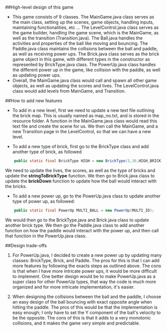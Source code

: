 ##High-level design of this game
* This game consists of 9 classes. The MainGame.java class serves as the
main class, setting up the scenes, game objects, handling inputs, 
maintaining functionalities, etc ... The LevelControl.java class serves
as the game builder, handling the game scene, which is the MainGame, as
well as the transition (Transition.java). The Ball.java handles the 
activities and properties of the ball like moving and bouncing. The 
Paddle.java class maintains the collisions between the ball and paddle,
as well as receiving power ups. The Brick.java class serves as the brick
game object in this game, with different types in the constructor as
represented by BrickType.java class. The PowerUp.java class handles the 
different power up in the game, like collision with the paddle, as well
as updating power ups. 
* Overall, the MainGame.java class would call and spawn all other game
objects, as well as updating the scores and lives. The LevelControl.java
class would add levels from MainGame, and Transition.

##How to add new features
* To add in a new level, first we need to update a new text file outlining
the brick map. This is usually named as map_no.txt, and is stored in the
resource folder. A function in the MainGame.java class would read this 
text file and create the scene for us. We then call the MainGame, and 
a new Transition page in the LevelControl, so that we can have a new
level. 

* To add a new type of brick, first go to the BrickType class and add
another type of brick, as followed

```java
    public static final BrickType HIGH = new BrickType(3,30,HIGH_BRICK);
```
We need to update the lives, the scores, as well as the type of bricks
and update the **stringToBrickType** function. We then go to Brick.java
class to update the **brickDown** function to update how the ball would 
interact with the bricks. 

* To add a new power up, go to the PowerUp.java class to update another
type of power up, as followed:

```java
    public static final PowerUp MULTI_BALL = new PowerUp(MULTI_ID);
```
We would then go to the BrickType.java and Brick.java class to 
update another brick type. We then go the Paddle.java class to add 
another function on how the paddle would interact with the power up,
and then call that function in the PowerUp.java class.

##Design trade-offs
1. For PowerUp.java, I decided to create a new power up by updating 
many classes: BrickType, Brick, and Paddle. The pros for this is that
I can add more features by following the exacts steps as outlined above.
The cons is that when I have more intricate power ups, it would be more 
difficult to implement. One better design would be to make PowerUp.java
as a super class for other PowerUp types, that way the code is much 
more organized and for more intricate implementation, it's easier.

2. When designing the collisions between the ball and the paddle, I 
choose an easy design of the ball bouncing with exact opposite angle 
when hitting the paddle. The pros of this would be that the implementation
is easy enough; I only have to set the Y component of the ball's
velocity to be the opposite. The cons of this is that it adds to a very 
monotonic collisions, and it makes the game very simple and predictable.
